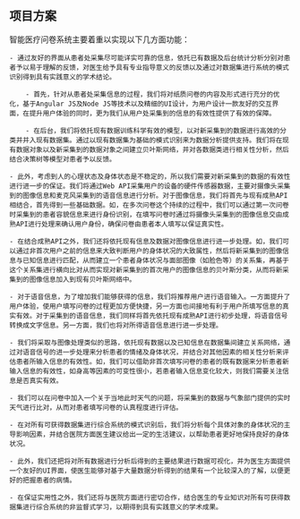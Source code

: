## 项目方案

智能医疗问卷系统主要着重以实现以下几方面功能：

    - 通过友好的界面从患者处采集尽可能详实可靠的信息，依托已有数据及后台统计分析分别对患者予以易于理解的反馈，对医生给予具有专业指导意义的反馈以及通过对数据集进行系统的模式识别得到具有实践意义的学术结论。

        - 首先，针对从患者处采集信息的过程，我们将对纸质问卷的内容及形式进行充分的优化，基于Angular JS及Node JS等技术以及精细的UI设计，为用户设计一款友好的交互界面，在提升用户体验的同时，更为我们从用户处采集到的信息的有效性提供了有效的保障。

        - 在后台，我们将依托现有数据训练科学有效的模型，以对新采集到的数据进行高效的分类并并入现有数据集。通过以现有数据集为基础的模式识别来为数据分析提供支持。我们将在现有数据对象以及新采集到的数据对象之间建立贝叶斯网络，并对各数据类进行相关性分析，然后结合决策树等模型对患者予以反馈。

    - 此外，考虑到人的心理状态及身体状态是不稳定的，所以我们需要对新采集到的数据的有效性进行进一步的保证。我们将通过Web API采集用户的设备的硬件传感器数据，主要对摄像头采集到的图像信息和麦克风采集到的语音信息进行分析。对于图像信息，我们将首先与现有成熟API相结合，首先得到一些基础数据。如，在多次问卷这个持续的过程中，我们可以通过第一次问卷时采集到的患者容貌信息来进行身份识别，在填写问卷时通过将摄像头采集到的图像信息交由成熟API进行处理来确认用户身份，确保问卷由患者本人填写以保证真实性。

    - 在结合成熟API之外，我们还将依托现有信息及数据对图像信息进行进一步处理。如，我们可以通过非首次用户之前的信息来大致判断用户的身体状况的大致属性，然后将新采集到的图像信息与已知信息进行匹配，从而建立一个患者身体状况与面部图像（如脸色等）的关系集，再基于这个关系集进行横向比对从而实现对新采集到的首次用户的图像信息的贝叶斯分类，从而将新采集到的图像信息加入到现有贝叶斯网络中。

    - 对于语音信息，为了增加我们能够获得的信息，我们将推荐用户进行语音输入。一方面提升了用户体验，使用户填写问卷的过程更加方便快捷，另一方面也间接地有利于用户所填写信息的真实有效。对于采集到的语音信息，我们同样将首先依托现有成熟API进行初步处理，将语音信号转换成文字信息。另一方面，我们也将对所得语音信息进行进一步处理。
    
    - 我们将采取与图像处理类似的思路，依托现有数据以及已知信息在数据集间建立关系网络，通过对语音信号的进一步处理来分析患者的情绪及身体状况，并结合对其他因素的相关性分析来评估患者所输入信息的有效性。如，我们可以借助非首次填写问卷的患者的既有数据来分析患者新输入信息的有效性，如身高等因素的可变性很小，若患者输入信息变化较大，则我们需要关注信息是否真实有效。
    
    - 我们可以在问卷中加入一个关于当地此时天气的问题，将采集到的数据与气象部门提供的实时天气进行比对，从而对患者填写问卷的认真程度进行评估。
    
    - 在对所有可获得数据集进行综合系统的模式识别后，我们将分析每个具体对象的身体状况的主导影响因素，并结合医院方面医生建议给出一定的生活建议，以帮助患者更好地保持良好的身体状况。
    
    - 此外，我们还把将对所有数据进行分析后得到的主要结果进行数据可视化，并为医生方面提供一个友好的UI界面，使医生能够对基于大量数据分析得到的结果有一个比较深入的了解，以便更好的把握患者的病情。
    
    - 在保证实用性之外，我们还将与医院方面进行密切合作，结合医生的专业知识对所有可获得数据集进行综合系统的非监督式学习，以期得到具有实践意义的学术成果。